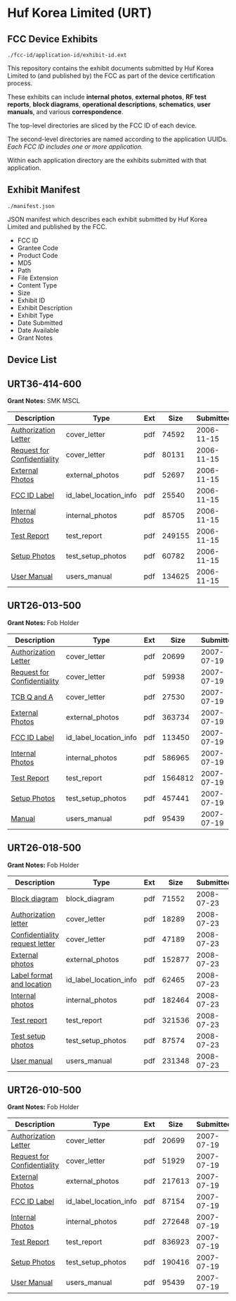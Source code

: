 # Huf Korea Limited (URT)
## FCC Device Exhibits

```
./fcc-id/application-id/exhibit-id.ext
```

This repository contains the exhibit documents submitted by Huf Korea Limited to (and published by) the FCC as part of the device certification process.

These exhibits can include **internal photos**, **external photos**, **RF test reports**, **block diagrams**, **operational descriptions**, **schematics**, **user manuals**, and various **correspondence**.

The top-level directories are sliced by the FCC ID of each device.

The second-level directories are named according to the application UUIDs. *Each FCC ID includes one or more application.*

Within each application directory are the exhibits submitted with that application. 

## Exhibit Manifest

```
./manifest.json
```

JSON manifest which describes each exhibit submitted by Huf Korea Limited and published by the FCC.

- FCC ID
- Grantee Code
- Product Code
- MD5
- Path
- File Extension
- Content Type
- Size
- Exhibit ID
- Exhibit Description
- Exhibit Type
- Date Submitted
- Date Available
- Grant Notes

## Device List
## URT36-414-600
**Grant Notes:** SMK MSCL

| Description | Type | Ext | Size | Submitted | Available |
| ----------- | ---- | --- | ---- | --------- | --------- |
| [Authorization Letter](URT36-414-600/c21e44eae2035451541988714d08459f/728575.pdf) | cover_letter | pdf | 74592 | 2006-11-15 | 2006-11-15 |
| [Request for Confidentiality](URT36-414-600/c21e44eae2035451541988714d08459f/728576.pdf) | cover_letter | pdf | 80131 | 2006-11-15 | 2006-11-15 |
| [External Photos](URT36-414-600/c21e44eae2035451541988714d08459f/728581.pdf) | external_photos | pdf | 52697 | 2006-11-15 | 2006-11-15 |
| [FCC ID Label](URT36-414-600/c21e44eae2035451541988714d08459f/728582.pdf) | id_label_location_info | pdf | 25540 | 2006-11-15 | 2006-11-15 |
| [Internal Photos](URT36-414-600/c21e44eae2035451541988714d08459f/728583.pdf) | internal_photos | pdf | 85705 | 2006-11-15 | 2006-11-15 |
| [Test Report](URT36-414-600/c21e44eae2035451541988714d08459f/728584.pdf) | test_report | pdf | 249155 | 2006-11-15 | 2006-11-15 |
| [Setup Photos](URT36-414-600/c21e44eae2035451541988714d08459f/728585.pdf) | test_setup_photos | pdf | 60782 | 2006-11-15 | 2006-11-15 |
| [User Manual](URT36-414-600/c21e44eae2035451541988714d08459f/728586.pdf) | users_manual | pdf | 134625 | 2006-11-15 | 2006-12-30 |
## URT26-013-500
**Grant Notes:** Fob Holder

| Description | Type | Ext | Size | Submitted | Available |
| ----------- | ---- | --- | ---- | --------- | --------- |
| [Authorization Letter](URT26-013-500/8728c4e49d781e23ce2570c9f2e7adb0/813072.pdf) | cover_letter | pdf | 20699 | 2007-07-19 | 2007-07-19 |
| [Request for Confidentiality](URT26-013-500/8728c4e49d781e23ce2570c9f2e7adb0/813073.pdf) | cover_letter | pdf | 59938 | 2007-07-19 | 2007-07-19 |
| [TCB Q and A](URT26-013-500/8728c4e49d781e23ce2570c9f2e7adb0/813074.pdf) | cover_letter | pdf | 27530 | 2007-07-19 | 2007-07-19 |
| [External Photos](URT26-013-500/8728c4e49d781e23ce2570c9f2e7adb0/818571.pdf) | external_photos | pdf | 363734 | 2007-07-19 | 2007-07-19 |
| [FCC ID Label](URT26-013-500/8728c4e49d781e23ce2570c9f2e7adb0/818572.pdf) | id_label_location_info | pdf | 113450 | 2007-07-19 | 2007-07-19 |
| [Internal Photos](URT26-013-500/8728c4e49d781e23ce2570c9f2e7adb0/818573.pdf) | internal_photos | pdf | 586965 | 2007-07-19 | 2007-07-19 |
| [Test Report](URT26-013-500/8728c4e49d781e23ce2570c9f2e7adb0/818574.pdf) | test_report | pdf | 1564812 | 2007-07-19 | 2007-07-19 |
| [Setup Photos](URT26-013-500/8728c4e49d781e23ce2570c9f2e7adb0/818575.pdf) | test_setup_photos | pdf | 457441 | 2007-07-19 | 2007-07-19 |
| [Manual](URT26-013-500/8728c4e49d781e23ce2570c9f2e7adb0/818576.pdf) | users_manual | pdf | 95439 | 2007-07-19 | 2007-07-19 |
## URT26-018-500
**Grant Notes:** Fob Holder

| Description | Type | Ext | Size | Submitted | Available |
| ----------- | ---- | --- | ---- | --------- | --------- |
| [Block diagram](URT26-018-500/171f134e50bcf1869eda37e2795c69e4/975199.pdf) | block_diagram | pdf | 71552 | 2008-07-23 | 2008-07-23 |
| [Authorization letter](URT26-018-500/171f134e50bcf1869eda37e2795c69e4/975198.pdf) | cover_letter | pdf | 18289 | 2008-07-23 | 2008-07-23 |
| [Confidentiality request letter](URT26-018-500/171f134e50bcf1869eda37e2795c69e4/975200.pdf) | cover_letter | pdf | 47189 | 2008-07-23 | 2008-07-23 |
| [External photos](URT26-018-500/171f134e50bcf1869eda37e2795c69e4/975203.pdf) | external_photos | pdf | 152877 | 2008-07-23 | 2008-07-23 |
| [Label format and location](URT26-018-500/171f134e50bcf1869eda37e2795c69e4/975205.pdf) | id_label_location_info | pdf | 62465 | 2008-07-23 | 2008-07-23 |
| [Internal photos](URT26-018-500/171f134e50bcf1869eda37e2795c69e4/975204.pdf) | internal_photos | pdf | 182464 | 2008-07-23 | 2008-07-23 |
| [Test report](URT26-018-500/171f134e50bcf1869eda37e2795c69e4/975202.pdf) | test_report | pdf | 321536 | 2008-07-23 | 2008-07-23 |
| [Test setup photos](URT26-018-500/171f134e50bcf1869eda37e2795c69e4/975211.pdf) | test_setup_photos | pdf | 87574 | 2008-07-23 | 2008-07-23 |
| [User manual](URT26-018-500/171f134e50bcf1869eda37e2795c69e4/975201.pdf) | users_manual | pdf | 231348 | 2008-07-23 | 2008-07-23 |
## URT26-010-500
**Grant Notes:** Fob Holder

| Description | Type | Ext | Size | Submitted | Available |
| ----------- | ---- | --- | ---- | --------- | --------- |
| [Authorization Letter](URT26-010-500/d06c61805a0a354db117e60c5df6b861/813072.pdf) | cover_letter | pdf | 20699 | 2007-07-19 | 2007-07-19 |
| [Request for Confidentiality](URT26-010-500/d06c61805a0a354db117e60c5df6b861/813662.pdf) | cover_letter | pdf | 51929 | 2007-07-19 | 2007-07-19 |
| [External Photos](URT26-010-500/d06c61805a0a354db117e60c5df6b861/818582.pdf) | external_photos | pdf | 217613 | 2007-07-19 | 2007-07-19 |
| [FCC ID Label](URT26-010-500/d06c61805a0a354db117e60c5df6b861/818583.pdf) | id_label_location_info | pdf | 87154 | 2007-07-19 | 2007-07-19 |
| [Internal Photos](URT26-010-500/d06c61805a0a354db117e60c5df6b861/818584.pdf) | internal_photos | pdf | 272648 | 2007-07-19 | 2007-07-19 |
| [Test Report](URT26-010-500/d06c61805a0a354db117e60c5df6b861/818585.pdf) | test_report | pdf | 836923 | 2007-07-19 | 2007-07-19 |
| [Setup Photos](URT26-010-500/d06c61805a0a354db117e60c5df6b861/818586.pdf) | test_setup_photos | pdf | 190416 | 2007-07-19 | 2007-07-19 |
| [User Manual](URT26-010-500/d06c61805a0a354db117e60c5df6b861/818576.pdf) | users_manual | pdf | 95439 | 2007-07-19 | 2007-07-19 |

